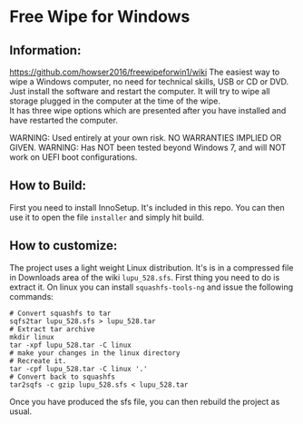 Free Wipe for Windows
=====================
Information:
-------------
https://github.com/howser2016/freewipeforwin1/wiki
The easiest way to wipe a Windows computer, no need for technical skills, USB or CD or DVD. Just install the software and restart the computer. 
It will try to wipe all storage plugged in the computer at the time of the wipe.  
It has three wipe options which are presented after you have installed and have restarted the computer.

WARNING: Used entirely at your own risk. NO WARRANTIES IMPLIED OR GIVEN. 
WARNING: Has NOT been tested beyond Windows 7, and will NOT work on UEFI boot configurations. 

How to Build:
-------------
First you need to install InnoSetup. It's included in this repo.
You can then use it to open the file `installer` and simply hit build.


How to customize:
-----------------
The project uses a light weight Linux distribution. It's is in a compressed file in Downloads area of the wiki `lupu_528.sfs`.
First thing you need to do is extract it. On linux you can install `squashfs-tools-ng` and issue the following commands:

```
# Convert squashfs to tar
sqfs2tar lupu_528.sfs > lupu_528.tar
# Extract tar archive
mkdir linux
tar -xpf lupu_528.tar -C linux
# make your changes in the linux directory
# Recreate it.
tar -cpf lupu_528.tar -C linux '.'
# Convert back to squashfs
tar2sqfs -c gzip lupu_528.sfs < lupu_528.tar
```

Once you have produced the sfs file, you can then rebuild the project as usual.
